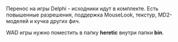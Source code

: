 Перенос на игры Delphi - исходники идут в комплекте. Есть повышенные разрешения, поддержка MouseLook, текстур, MD2-моделей и кучка других фич.

WAD игры нужно поместить в папку **heretic** внутри папки **bin**.